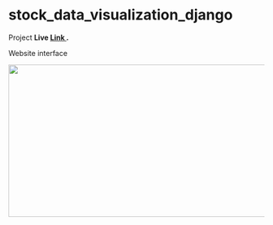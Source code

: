 # stock_data_visualization_django
Project <b> Live <a href="https://elearningproject.pythonanywhere.com/" target="_blank"> Link </a>. </b>
<p>Website interface</p>
<img src="https://i.postimg.cc/sxGbN62K/Screenshot-20.png" width="600" height="300">
